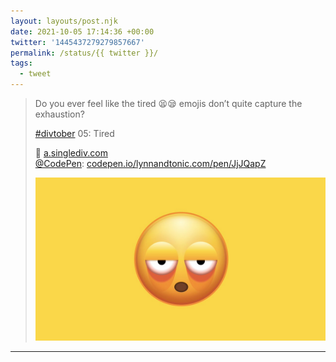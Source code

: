 ```yaml
---
layout: layouts/post.njk
date: 2021-10-05 17:14:36 +00:00
twitter: '1445437279279857667'
permalink: /status/{{ twitter }}/
tags: 
  - tweet
---
```


> Do you ever feel like the tired 😫😪 emojis don’t quite capture the exhaustion?
> 
> [#divtober](https://twitter.com/hashtag/divtober) 05: Tired
> 
> 🛌 [a.singlediv.com](https://a.singlediv.com)  
> [@CodePen](https://twitter.com/CodePen): [codepen.io/lynnandtonic.com/pen/JjJQapZ](https://codepen.io/lynnandtonic/pen/JjJQapZ)
> 
> ![a yellow emoji face with mouth open and exhausted half-closed, red eyes with deep bags underneath](/img/1445437279279857667-FA85MEoUcAA4kSz.jpg)

---
